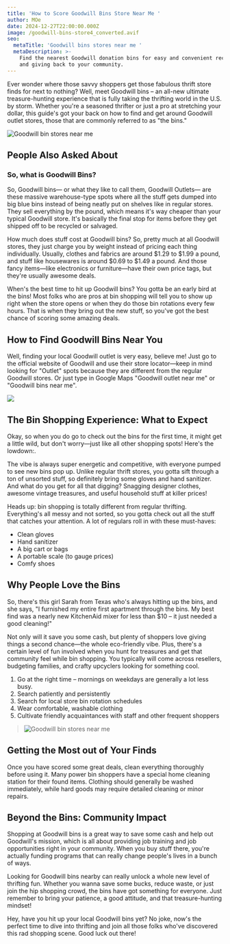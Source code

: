 ```yaml
---
title: 'How to Score Goodwill Bins Store Near Me '
author: MOe
date: 2024-12-27T22:00:00.000Z
image: /goodwill-bins-store4_converted.avif
seo:
  metaTitle: 'Goodwill bins stores near me '
  metaDescription: >-
    Find the nearest Goodwill donation bins for easy and convenient recycling
    and giving back to your community.
---
```


Ever wonder where those savvy shoppers get those fabulous thrift store finds for next to nothing? Well, meet Goodwill bins – an all-new ultimate treasure-hunting experience that is fully taking the thrifting world in the U.S. by storm. Whether you're a seasoned thrifter or just a pro at stretching your dollar, this guide's got your back on how to find and get around Goodwill outlet stores, those that are commonly referred to as "the bins."

![Goodwill bin stores near me](/goodwill-bins-near-me6_converted.avif)

## People Also Asked About

### So, what is Goodwill Bins?

So, Goodwill bins— or what they like to call them, Goodwill Outlets— are these massive warehouse-type spots where all the stuff gets dumped into big blue bins instead of being neatly put on shelves like in regular stores. They sell everything by the pound, which means it's way cheaper than your typical Goodwill store. It's basically the final stop for items before they get shipped off to be recycled or salvaged.

How much does stuff cost at Goodwill bins?
So, pretty much at all Goodwill stores, they just charge you by weight instead of pricing each thing individually. Usually, clothes and fabrics are around $1.29 to $1.99 a pound, and stuff like housewares is around $0.69 to $1.49 a pound. And those fancy items—like electronics or furniture—have their own price tags, but they're usually awesome deals.

When's the best time to hit up Goodwill bins?
You gotta be an early bird at the bins! Most folks who are pros at bin shopping will tell you to show up right when the store opens or when they do those bin rotations every few hours. That is when they bring out the new stuff, so you've got the best chance of scoring some amazing deals.

## How to Find Goodwill Bins Near You

Well, finding your local Goodwill outlet is very easy, believe me! Just go to the official website of Goodwill and use their store locator—keep in mind looking for "Outlet" spots because they are different from the regular Goodwill stores. Or just type in Google Maps "Goodwill outlet near me" or "Goodwill bins near me".

![](/Goodwill-Bins-Near-Me2.avif)

## The Bin Shopping Experience: What to Expect

Okay, so when you do go to check out the bins for the first time, it might get a little wild, but don't worry—just like all other shopping spots! Here's the lowdown:.

The vibe is always super energetic and competitive, with everyone pumped to see new bins pop up. Unlike regular thrift stores, you gotta sift through a ton of unsorted stuff, so definitely bring some gloves and hand sanitizer. And what do you get for all that digging? Snagging designer clothes, awesome vintage treasures, and useful household stuff at killer prices!

Heads up: bin shopping is totally different from regular thrifting. Everything's all messy and not sorted, so you gotta check out all the stuff that catches your attention. A lot of regulars roll in with these must-haves:

* Clean gloves
* Hand sanitizer
* A big cart or bags
* A portable scale (to gauge prices)
* Comfy shoes

## Why People Love the Bins

So, there's this girl Sarah from Texas who's always hitting up the bins, and she says, "I furnished my entire first apartment through the bins. My best find was a nearly new KitchenAid mixer for less than $10 – it just needed a good cleaning!"

Not only will it save you some cash, but plenty of shoppers love giving things a second chance—the whole eco-friendly vibe. Plus, there's a certain level of fun involved when you hunt for treasures and get that community feel while bin shopping. You typically will come across resellers, budgeting families, and crafty upcyclers looking for something cool.

1. Go at the right time – mornings on weekdays are generally a lot less busy.
2. Search patiently and persistently
3. Search for local store bin rotation schedules
4. Wear comfortable, washable clothing
5. Cultivate friendly acquaintances with staff and other frequent shoppers

> ![Goodwill bin stores near me ](/Goodwill-Bins-Near-Me2_converted.avif)

## Getting the Most out of Your Finds

Once you have scored some great deals, clean everything thoroughly before using it. Many power bin shoppers have a special home cleaning station for their found items. Clothing should generally be washed immediately, while hard goods may require detailed cleaning or minor repairs.

## Beyond the Bins: Community Impact

Shopping at Goodwill bins is a great way to save some cash and help out Goodwill's mission, which is all about providing job training and job opportunities right in your community. When you buy stuff there, you're actually funding programs that can really change people's lives in a bunch of ways.

Looking for Goodwill bins nearby can really unlock a whole new level of thrifting fun. Whether you wanna save some bucks, reduce waste, or just join the hip shopping crowd, the bins have got something for everyone. Just remember to bring your patience, a good attitude, and that treasure-hunting mindset!

Hey, have you hit up your local Goodwill bins yet? No joke, now's the perfect time to dive into thrifting and join all those folks who've discovered this rad shopping scene. Good luck out there!
